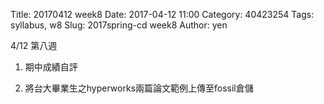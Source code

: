 Title: 20170412 week8
Date: 2017-04-12 11:00
Category: 40423254
Tags: syllabus, w8
Slug: 2017spring-cd week8
Author: yen

4/12 第八週

1. 期中成績自評

<!-- PELICAN_END_SUMMARY -->

2. 將台大畢業生之hyperworks兩篇論文範例上傳至fossil倉儲

